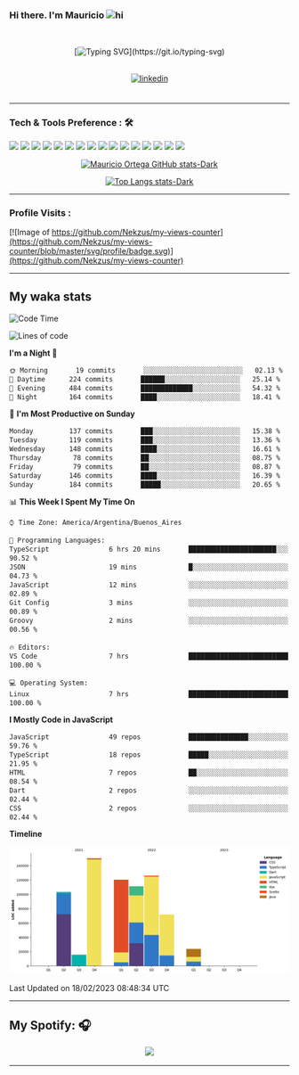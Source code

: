 ### Hi there. I'm Mauricio <img src="https://user-images.githubusercontent.com/1303154/88677602-1635ba80-d120-11ea-84d8-d263ba5fc3c0.gif" width="28px" alt="hi">
<br /> 

<div align="center">
  
[![Typing SVG](https://readme-typing-svg.herokuapp.com?size=25&duration=7000&center=true&vCenter=true&width=650&height=40&lines=WELCOME!;My+name+is+Mauricio+Ortega...;I+am+a+Front-End+Developer...;I+hope+you+find+what+you+are+looking+for...;You+have+my+contact+information...;MAY+THE+FORCE+BE+WITH+YOU...)](https://git.io/typing-svg)

</div>
  
<br />

<div align="center">
  
<a href="https://www.linkedin.com/in/mauriciortega/" target="_blank">
<img src=https://img.shields.io/badge/linkedin-%231E77B5.svg?&style=for-the-badge&logo=linkedin&logoColor=white alt=linkedin style="margin-bottom: 5px;" />
</a>
  
</div>

<br />


---

### Tech & Tools Preference : 🛠

<img src = "https://img.shields.io/badge/-HTML5-E34F26?style=flat&logo=html5&logoColor=white"> <img src = "https://img.shields.io/badge/-CSS3-1572B6?style=flat&logo=css3&logoColor=white">
<img src="https://img.shields.io/badge/-Sass-cc6699?style=flat&logo=sass&logoColor=ffffff">
<img src="https://img.shields.io/badge/-Bootstrap-563D7C?style=flat&logo=bootstrap&logoColor=white">
<img src="https://img.shields.io/badge/-JavaScript-eed718?style=flat&logo=javascript&logoColor=ffffff">
<img src="https://img.shields.io/badge/-React-000000?style=flat&logo=react&logoColor=00c8ff">
<img src="https://img.shields.io/badge/-Next-000000?style=flat&logo=nextdotjs&logoColor=white">
<img src="http://img.shields.io/badge/-Vue-black?style=flat&logo=vuedotjs&logoColor=4FC08D">
<img src="http://img.shields.io/badge/-Flutter-black?style=flat&logo=flutter&logoColor=02569B">
<img src="https://img.shields.io/badge/-Node.js-3C873A?style=flat&logo=Node.js&logoColor=white">
<img src="http://img.shields.io/badge/-Git-F1502F?style=flat&logo=git&logoColor=FFFFFF">
<img src="http://img.shields.io/badge/-Github-000000?style=flat&logo=github&logoColor=FFFFFF">
<img src="http://img.shields.io/badge/-Docker-2496ED?style=flat&logo=docker&logoColor=FFFFFF">
<img src="https://img.shields.io/badge/-Firebase-FFA611?style=flat&logo=firebase&logoColor=FFFFFF">
<img src="http://img.shields.io/badge/-Vercel-black?style=flat&logo=vercel&logoColor=white">
<img src="http://img.shields.io/badge/-VS%20Code-007ACC?style=flat&logo=visual%20studio%20code&logoColor=white">


<div align="center">


[![Mauricio Ortega GitHub stats-Dark](https://github-readme-stats-nekzus.vercel.app/api?username=Nekzus&show_icons=true&theme=dark#gh-dark-mode-only)](https://github.com/Nekzus/github-readme-stats#gh-dark-mode-only)
  
[![Top Langs stats-Dark](https://github-readme-stats-nekzus.vercel.app/api/top-langs/?username=Nekzus&hide=css,html,less&layout=compact&title_color=fff&icon_color=79ff97&text_color=9f9f9f&bg_color=151515)](https://github.com/Nekzus/github-readme-stats#gh-dark-mode-only)

<!--
<picture>
<source 
  srcset="https://github-readme-stats-nekzus.vercel.app/api?username=Nekzus&show_icons=true&theme=dark"
  media="(prefers-color-scheme: dark)"
/>
<source
  srcset="https://github-readme-stats-nekzus.vercel.app/api?username=Nekzus&show_icons=true"
  media="(prefers-color-scheme: light), (prefers-color-scheme: no-preference)"
/>
<img src="https://github-readme-stats-nekzus.vercel.app/api?username=Nekzus&show_icons=true" />
</picture>

![Top Langs](https://github-readme-stats-nekzus.vercel.app/api/top-langs/?username=Nekzus&hide=css,html,less&layout=compact&title_color=fff&icon_color=79ff97&text_color=9f9f9f&bg_color=151515)
-->

</div>
  
---

### Profile Visits :
  
[![Image of https://github.com/Nekzus/my-views-counter](https://github.com/Nekzus/my-views-counter/blob/master/svg/profile/badge.svg)](https://github.com/Nekzus/my-views-counter)

---


## My waka stats
<!--START_SECTION:waka-->
![Code Time](http://img.shields.io/badge/Code%20Time-1%2C846%20hrs%2022%20mins-blue)

![Lines of code](https://img.shields.io/badge/From%20Hello%20World%20I%27ve%20Written-721%20Thousand%20lines%20of%20code-blue)

**I'm a Night 🦉** 

```text
🌞 Morning       19 commits       ░░░░░░░░░░░░░░░░░░░░░░░░░   02.13 % 
🌆 Daytime      224 commits       ██████░░░░░░░░░░░░░░░░░░░   25.14 % 
🌃 Evening      484 commits       █████████████░░░░░░░░░░░░   54.32 % 
🌙 Night        164 commits       ████░░░░░░░░░░░░░░░░░░░░░   18.41 % 

```
📅 **I'm Most Productive on Sunday** 

```text
Monday         137 commits       ███░░░░░░░░░░░░░░░░░░░░░░   15.38 % 
Tuesday        119 commits       ███░░░░░░░░░░░░░░░░░░░░░░   13.36 % 
Wednesday      148 commits       ████░░░░░░░░░░░░░░░░░░░░░   16.61 % 
Thursday        78 commits       ██░░░░░░░░░░░░░░░░░░░░░░░   08.75 % 
Friday          79 commits       ██░░░░░░░░░░░░░░░░░░░░░░░   08.87 % 
Saturday       146 commits       ████░░░░░░░░░░░░░░░░░░░░░   16.39 % 
Sunday         184 commits       █████░░░░░░░░░░░░░░░░░░░░   20.65 % 

```


📊 **This Week I Spent My Time On** 

```text
⌚︎ Time Zone: America/Argentina/Buenos_Aires

💬 Programming Languages: 
TypeScript               6 hrs 20 mins       ██████████████████████░░░   90.52 % 
JSON                     19 mins             █░░░░░░░░░░░░░░░░░░░░░░░░   04.73 % 
JavaScript               12 mins             ░░░░░░░░░░░░░░░░░░░░░░░░░   02.89 % 
Git Config               3 mins              ░░░░░░░░░░░░░░░░░░░░░░░░░   00.89 % 
Groovy                   2 mins              ░░░░░░░░░░░░░░░░░░░░░░░░░   00.56 % 

🔥 Editors: 
VS Code                  7 hrs               █████████████████████████   100.00 % 

💻 Operating System: 
Linux                    7 hrs               █████████████████████████   100.00 % 

```

**I Mostly Code in JavaScript** 

```text
JavaScript               49 repos            ███████████████░░░░░░░░░░   59.76 % 
TypeScript               18 repos            █████░░░░░░░░░░░░░░░░░░░░   21.95 % 
HTML                     7 repos             ██░░░░░░░░░░░░░░░░░░░░░░░   08.54 % 
Dart                     2 repos             ░░░░░░░░░░░░░░░░░░░░░░░░░   02.44 % 
CSS                      2 repos             ░░░░░░░░░░░░░░░░░░░░░░░░░   02.44 % 

```


**Timeline**

![Chart not found](https://raw.githubusercontent.com/Nekzus/Nekzus/master/charts/bar_graph.png) 


 Last Updated on 18/02/2023 08:48:34 UTC
<!--END_SECTION:waka-->

<!--
---

## Timeline: ⌚

![Chart not found](https://raw.githubusercontent.com/Nekzus/Nekzus/master/charts/bar_graph.png)

<div align="center"><img src="https://raw.githubusercontent.com/Nekzus/Nekzus/master/charts/bar_graph.png"/></div>
-->
---
## My Spotify: 🎧

<div align="center"><img src="https://spotify-github-profile.vercel.app/api/view?uid=11169970531&cover_image=true&theme=default" /></div>

---
